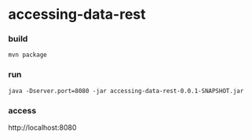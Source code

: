 # accessing-data-rest

### build
```
mvn package
```

### run
```
java -Dserver.port=8080 -jar accessing-data-rest-0.0.1-SNAPSHOT.jar
```

### access
http://localhost:8080
